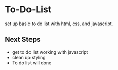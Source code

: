 # To-Do-List
set up basic to do list with html, css, and javascript. 
## Next Steps
- get to do list working with javascript 
- clean up styling
- To do list will done